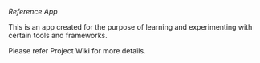 *Reference App*

This is an app created for the purpose of learning and experimenting with certain tools and frameworks.

Please refer Project Wiki for more details.
